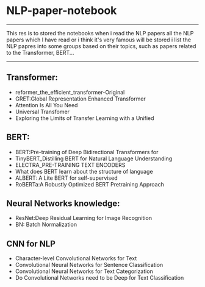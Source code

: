 # NLP-paper-notebook
***************************
This res is to stored the notebooks when i read the NLP papers
all the NLP papers which l have read or i think it's very famous will be stored
i list the NLP papres into some groups based on their topics, such as papers related to the Transformer, BERT...
******************************
## Transformer:
* reformer_the_efficient_transformer-Original
* GRET:Global Representation Enhanced Transformer
* Attention Is All You Need
* Universal Transfomer
* Exploring the Limits of Transfer Learning with a Unified
## BERT:
* BERT:Pre-training of Deep Bidirectional Transformers for
* TinyBERT_Distilling BERT for Natural Language Understanding
* ELECTRA_PRE-TRAINING TEXT ENCODERS
* What does BERT learn about the structure of language
* ALBERT: A Lite BERT for self-supervised
* RoBERTa:A Robustly Optimized BERT Pretraining Approach
## Neural Networks knowledge:
* ResNet:Deep Residual Learning for Image Recognition
* BN: Batch Normalization
##  CNN for NLP
* Character-level Convolutional Networks for Text
* Convolutional Neural Networks for Sentence Classification
* Convolutional Neural Networks for Text Categorization
* Do Convolutional Networks need to be Deep for Text Classification
